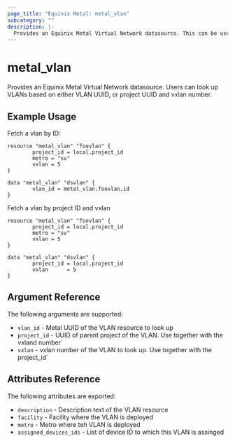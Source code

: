 ```yaml
---
page_title: "Equinix Metal: metal_vlan"
subcategory: ""
description: |-
  Provides an Equinix Metal Virtual Network datasource. This can be used to read vlans.
---
```


# metal_vlan

Provides an Equinix Metal Virtual Network datasource. Users can look up VLANs based on either VLAN UUID, or project UUID and vxlan number.

## Example Usage

Fetch a vlan by ID:

```hcl
resource "metal_vlan" "foovlan" {
        project_id = local.project_id
        metro = "sv"
        vxlan = 5
}

data "metal_vlan" "dsvlan" {
        vlan_id = metal_vlan.foovlan.id
}
```

Fetch a vlan by project ID and vxlan

```hcl
resource "metal_vlan" "foovlan" {
        project_id = local.project_id
        metro = "sv"
        vxlan = 5
}

data "metal_vlan" "dsvlan" {
        project_id = local.project_id
        vxlan      = 5
}
```

## Argument Reference

The following arguments are supported:

* `vlan_id` - Metal UUID of the VLAN resource to look up
* `project_id` - UUID of parent project of the VLAN. Use together with the vxland number`
* `vxlan` - vxlan number of the VLAN to look up. Use together with the project_id`


## Attributes Reference

The following attributes are exported:

* `description` - Description text of the VLAN resource
* `facility` - Facility where the VLAN is deployed
* `metro` - Metro where teh VLAN is deployed
* `assigned_devices_ids` - List of device ID to which this VLAN is assinged
